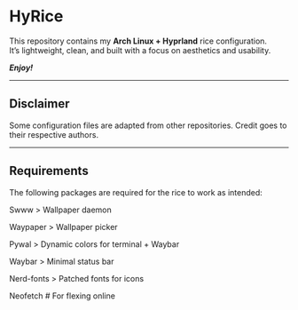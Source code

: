 # HyRice

This repository contains my **Arch Linux + Hyprland** rice configuration.  
It’s lightweight, clean, and built with a focus on aesthetics and usability.  

***Enjoy!***

---

## Disclaimer  

Some configuration files are adapted from other repositories. Credit goes to their respective authors.  

---

## Requirements  

The following packages are required for the rice to work as intended:  

Swww > Wallpaper daemon

Waypaper > Wallpaper picker

Pywal > Dynamic colors for terminal + Waybar

Waybar > Minimal status bar

Nerd-fonts > Patched fonts for icons

Neofetch # For flexing online
